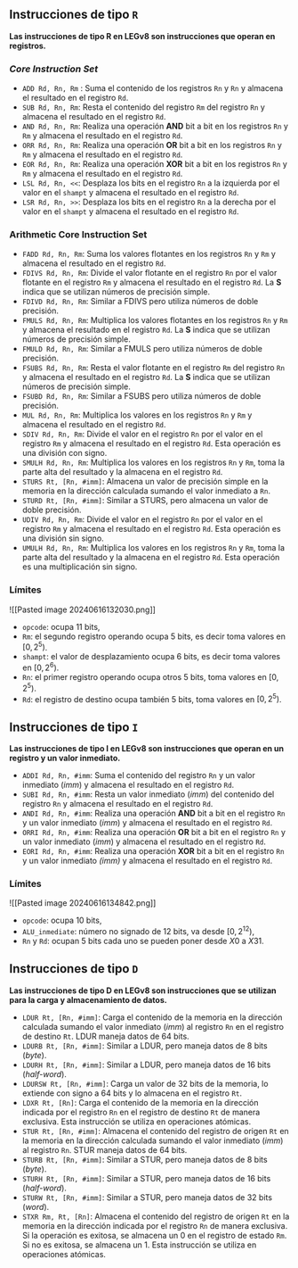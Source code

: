 ## Instrucciones de tipo `R`
**Las instrucciones de tipo R en LEGv8 son instrucciones que operan en registros.**
### *Core Instruction Set*
- `ADD Rd, Rn, Rm` : Suma el contenido de los registros `Rn` y `Rn` y almacena el resultado en el registro `Rd`.
- `SUB Rd, Rn, Rm`: Resta el contenido del registro `Rm` del registro `Rn` y almacena el resultado en el registro `Rd`.
- `AND Rd, Rn, Rm`: Realiza una operación **AND** bit a bit en los registros `Rn` y `Rm` y almacena el resultado en el registro `Rd`.
- `ORR Rd, Rn, Rm`: Realiza una operación **OR** bit a bit en los registros `Rn` y `Rm` y almacena el resultado en el registro `Rd`.
- `EOR Rd, Rn, Rm`: Realiza una operación **XOR** bit a bit en los registros `Rn` y `Rm` y almacena el resultado en el registro `Rd`.
- `LSL Rd, Rn, <<`: Desplaza los bits en el registro `Rn` a la izquierda por el valor en el `shampt` y almacena el resultado en el registro `Rd`.
- `LSR Rd, Rn, >>`: Desplaza los bits en el registro `Rn` a la derecha por el valor en el `shampt` y almacena el resultado en el registro `Rd`.
### Arithmetic Core Instruction Set
- `FADD Rd, Rn, Rm`: Suma los valores flotantes en los registros `Rn` y `Rm` y almacena el resultado en el registro `Rd`.
- `FDIVS Rd, Rn, Rm`: Divide el valor flotante en el registro `Rn` por el valor flotante en el registro `Rm` y almacena el resultado en el registro `Rd`. La **S** indica que se utilizan números de precisión simple.
- `FDIVD Rd, Rn, Rm`: Similar a FDIVS pero utiliza números de doble precisión.
- `FMULS Rd, Rn, Rm`: Multiplica los valores flotantes en los registros `Rn` y `Rm` y almacena el resultado en el registro `Rd`. La **S** indica que se utilizan números de precisión simple.
- `FMULD Rd, Rn, Rm`: Similar a FMULS pero utiliza números de doble precisión.
- `FSUBS Rd, Rn, Rm`: Resta el valor flotante en el registro `Rm` del registro `Rn` y almacena el resultado en el registro `Rd`. La **S** indica que se utilizan números de precisión simple.
- `FSUBD Rd, Rn, Rm`: Similar a FSUBS pero utiliza números de doble precisión.
- `MUL Rd, Rn, Rm`: Multiplica los valores en los registros `Rn` y `Rm` y almacena el resultado en el registro `Rd`.
- `SDIV Rd, Rn, Rm`: Divide el valor en el registro `Rn` por el valor en el registro `Rm` y almacena el resultado en el registro `Rd`. Esta operación es una división con signo.
- `SMULH Rd, Rn, Rm`: Multiplica los valores en los registros `Rn` y `Rm`, toma la parte alta del resultado y la almacena en el registro `Rd`.
- `STURS Rt, [Rn, #imm]`: Almacena un valor de precisión simple en la memoria en la dirección calculada sumando el valor inmediato a `Rn`.
- `STURD Rt, [Rn, #imm]`: Similar a STURS, pero almacena un valor de doble precisión.
- `UDIV Rd, Rn, Rm`: Divide el valor en el registro `Rn` por el valor en el registro `Rm` y almacena el resultado en el registro `Rd`. Esta operación es una división sin signo.
- `UMULH Rd, Rn, Rm`: Multiplica los valores en los registros `Rn` y `Rm`, toma la parte alta del resultado y la almacena en el registro `Rd`. Esta operación es una multiplicación sin signo.
### Límites 
![[Pasted image 20240616132030.png]]
- `opcode`: ocupa 11 bits,
- `Rm`: el segundo registro operando ocupa 5 bits, es decir toma valores en $[0,2^5)$.
- `shampt`: el valor de desplazamiento ocupa 6 bits, es decir toma valores en $[0,2^6)$.
- `Rn`: el primer registro operando ocupa otros 5 bits, toma valores en $[0,2^5)$.
- `Rd`: el registro de destino ocupa también 5 bits, toma valores en $[0,2^5)$.

## Instrucciones de tipo `I`
**Las instrucciones de tipo I en LEGv8 son instrucciones que operan en un registro y un valor inmediato.**
- `ADDI Rd, Rn, #imm`: Suma el contenido del registro `Rn` y un valor inmediato (*imm*) y almacena el resultado en el registro `Rd`.
- `SUBI Rd, Rn, #imm`: Resta un valor inmediato (*imm*) del contenido del registro `Rn` y almacena el resultado en el registro `Rd`.
- `ANDI Rd, Rn, #imm`: Realiza una operación **AND** bit a bit en el registro `Rn` y un valor inmediato (*imm*) y almacena el resultado en el registro `Rd`.
- `ORRI Rd, Rn, #imm`: Realiza una operación **OR** bit a bit en el registro `Rn` y un valor inmediato (*imm*) y almacena el resultado en el registro `Rd`.
- `EORI Rd, Rn, #imm`: Realiza una operación **XOR** bit a bit en el registro `Rn` y un valor inmediato *(imm)* y almacena el resultado en el registro `Rd`.
### Límites

![[Pasted image 20240616134842.png]]
- `opcode`: ocupa 10 bits,
- `ALU_inmediate`: número no signado de 12 bits, va desde $[0,2^{12})$,
- `Rn` y `Rd`: ocupan 5 bits cada uno se pueden poner desde $X0$ a $X31$.

## Instrucciones de tipo `D`
**Las instrucciones de tipo D en LEGv8 son instrucciones que se utilizan para la carga y almacenamiento de datos.**
- `LDUR Rt, [Rn, #imm]`: Carga el contenido de la memoria en la dirección calculada sumando el valor inmediato (*imm*) al registro `Rn` en el registro de destino `Rt`. LDUR maneja datos de 64 bits.
- `LDURB Rt, [Rn, #imm]`: Similar a LDUR, pero maneja datos de 8 bits (*byte*).
- `LDURH Rt, [Rn, #imm]`: Similar a LDUR, pero maneja datos de 16 bits (*half-word*).
- `LDURSW Rt, [Rn, #imm]`: Carga un valor de 32 bits de la memoria, lo extiende con signo a 64 bits y lo almacena en el registro `Rt`.
- `LDXR Rt, [Rn]`: Carga el contenido de la memoria en la dirección indicada por el registro `Rn` en el registro de destino `Rt` de manera exclusiva. Esta instrucción se utiliza en operaciones atómicas.
- `STUR Rt, [Rn, #imm]`: Almacena el contenido del registro de origen `Rt` en la memoria en la dirección calculada sumando el valor inmediato (*imm*) al registro `Rn`. STUR maneja datos de 64 bits.
- `STURB Rt, [Rn, #imm]`: Similar a STUR, pero maneja datos de 8 bits (*byte*).
- `STURH Rt, [Rn, #imm]`: Similar a STUR, pero maneja datos de 16 bits (*half-word*).
- `STURW Rt, [Rn, #imm]`: Similar a STUR, pero maneja datos de 32 bits (*word*).
- `STXR Rm, Rt, [Rn]`: Almacena el contenido del registro de origen `Rt` en la memoria en la dirección indicada por el registro `Rn` de manera exclusiva. Si la operación es exitosa, se almacena un 0 en el registro de estado `Rm`. Si no es exitosa, se almacena un 1. Esta instrucción se utiliza en operaciones atómicas.